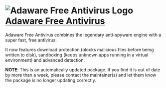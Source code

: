 # ![Adaware Free Antivirus Logo](https://cdn.jsdelivr.net/gh/pauby/ChocoPackages@3c903619/icons/ad-awarefreeantivirus.png "Adaware Free Antivirus Logo") [Adaware Free Antivirus](https://chocolatey.org/packages/ad-aware)

Adaware Free Antivirus combines the legendary anti-spyware engine with a super fast, free antivirus.

It now features download protection (blocks malicious files before being written to disk), sandboxing (keeps unknown apps running in a virtual environment) and advanced detection.

**NOTE**: This is an automatically updated package. If you find it is out of date by more than a week, please contact the maintainer(s) and let them know the package is no longer updating correctly.